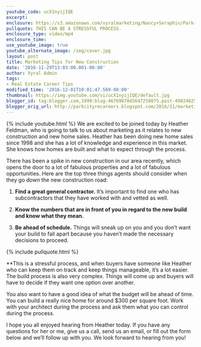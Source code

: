```yaml
---
youtube_code: ucX1nyijIQE
excerpt:
enclosure: https://s3.amazonaws.com/vyralmarketing/Nancy+Seraphin/Park+City+Real+Estate+Careers-+Marketing+new+construction+homes.mp4
pullquote: THIS CAN BE A STRESSFUL PROCESS.
enclosure_type: video/mp4
enclosure_time:
use_youtube_image: true
youtube_alternate_image: /img/cover.jpg
layout: post
title: Marketing Tips for New Construction
date: '2016-11-29T13:03:00.001-08:00'
author: Vyral Admin
tags:
- Real Estate Career Tips
modified_time: '2016-12-01T10:01:47.569-08:00'
thumbnail: https://img.youtube.com/vi/ucX1nyijIQE/default.jpg
blogger_id: tag:blogger.com,1999:blog-4676987045647258075.post-4902482598720732168
blogger_orig_url: http://parkcityrecareers.blogspot.com/2016/11/marketing-tips-for-new-construction.html
---
```

{% include youtube.html %}
We are excited to be joined today by Heather Feldman, who is going to talk to us about marketing as it relates to new construction and new home sales. Heather has been doing new home sales since 1998 and she has a lot of knowledge and experience in this market. She knows how homes are built and what to expect through the process.

There has been a spike in new construction in our area recently, which opens the door to a lot of fabulous properties and a lot of fabulous opportunities. Here are the top three things agents should consider when they go down the new construction road:

1. **Find a great general contractor.** It’s important to find one who has subcontractors that they have worked with and vetted as well.

2. **Know the numbers that are in front of you in regard to the new build and know what they mean.**

3. **Be ahead of schedule.** Things will sneak up on you and you don’t want your build to fall apart because you haven’t made the necessary decisions to proceed.

{% include pullquote.html %}

**This is a stressful process, and when buyers have someone like Heather who can keep them on track and keep things manageable, it’s a lot easier. The build process is also very complex. Things will come up and buyers will have to decide if they want one option over another.

You also want to have a good idea of what the budget will be ahead of time. You can build a really nice home for around $300 per square foot. Work with your architect during the process and ask them what you can control during the process.

I hope you all enjoyed hearing from Heather today. If you have any questions for her or me, give us a call, send us an email, or fill out the form below and we’ll follow up with you. We look forward to hearing from you!
